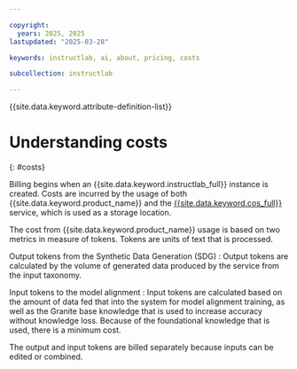 ```yaml
---

copyright:
  years: 2025, 2025
lastupdated: "2025-03-28"

keywords: instructlab, ai, about, pricing, costs

subcollection: instructlab

---
```


{{site.data.keyword.attribute-definition-list}}


# Understanding costs
{: #costs}

Billing begins when an {{site.data.keyword.instructlab_full}} instance is created. Costs are incurred by the usage of both {{site.data.keyword.product_name}} and the [{{site.data.keyword.cos_full}}](https://cloud.ibm.com/objectstorage/create#pricing) service, which is used as a storage location.

The cost from {{site.data.keyword.product_name}} usage is based on two metrics in measure of tokens. Tokens are units of text that is processed.

Output tokens from the Synthetic Data Generation (SDG)
:   Output tokens are calculated by the volume of generated data produced by the service from the input taxonomy. 

Input tokens to the model alignment
:   Input tokens are calculated based on the amount of data fed that into the system for model alignment training, as well as the Granite base knowledge that is used to increase accuracy without knowledge loss. Because of the foundational knowledge that is used, there is a minimum cost.

The output and input tokens are billed separately because inputs can be edited or combined.


